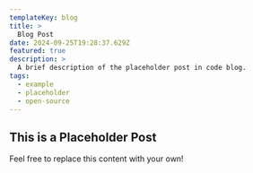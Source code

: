 ```yaml
---
templateKey: blog
title: >
  Blog Post
date: 2024-09-25T19:28:37.629Z
featured: true
description: >
  A brief description of the placeholder post in code blog.
tags:
  - example
  - placeholder
  - open-source
---
```


## This is a Placeholder Post

Feel free to replace this content with your own!
